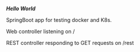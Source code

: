 ***Hello World***

SpringBoot app for testing docker and K8s.

Web controller listening on /

REST controller responding to GET requests on /rest